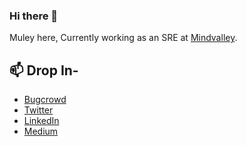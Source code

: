 ### Hi there 👋


Muley here, Currently working as an SRE at [Mindvalley](https://wwww.mindvalley.com). 

## 📫 Drop In-
- [Bugcrowd](https://bugcrowd.com/muleyl)
- [Twitter](https://twitter.com/muleyl)
- [LinkedIn](https://www.linkedin.com/in/muleyl)
- [Medium](https://blog.mulail.com)
